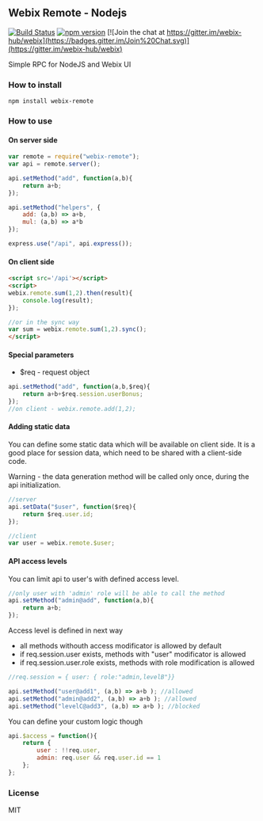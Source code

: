 Webix Remote - Nodejs
---------------------


[![Build Status](https://travis-ci.org/webix-hub/webix-remote-js.svg?branch=master)](https://travis-ci.org/webix-hub/webix-remote-js)
[![npm version](https://badge.fury.io/js/webix-remote.svg)](https://badge.fury.io/js/webix-remote)
[![Join the chat at https://gitter.im/webix-hub/webix](https://badges.gitter.im/Join%20Chat.svg)](https://gitter.im/webix-hub/webix) 


Simple RPC for NodeJS and Webix UI


### How to install

```
npm install webix-remote
```

### How to use

#### On server side
```js
var remote = require("webix-remote");
var api = remote.server();

api.setMethod("add", function(a,b){
	return a+b;
});

api.setMethod("helpers", {
	add: (a,b) => a+b,
	mul: (a,b) => a*b
});

express.use("/api", api.express());
```

#### On client side

```html
<script src='/api'></script>
<script>
webix.remote.sum(1,2).then(result){
	console.log(result);
});

//or in the sync way
var sum = webix.remote.sum(1,2).sync();
</script>
```

#### Special parameters

- $req - request object

```js
api.setMethod("add", function(a,b,$req){
	return a+b+$req.session.userBonus;
});
//on client - webix.remote.add(1,2);
```

#### Adding static data

You can define some static data which will be available on client side. It is a good place for session data, which need to be shared with a client-side code.

Warning - the data generation method will be called only once, during the api initialization. 

```js
//server
api.setData("$user", function($req){
	return $req.user.id;
});

//client
var user = webix.remote.$user;
```

#### API access levels

You can limit api to user's with defined access level. 

```js
//only user with 'admin' role will be able to call the method
api.setMethod("admin@add", function(a,b){
	return a+b;
});
```

Access level is defined in next way

- all methods withouth access modificator is allowed by default
- if req.session.user exists, methods with "user" modificator is allowed
- if req.session.user.role exists, methods with role modification is allowed

```js
//req.session = { user: { role:"admin,levelB"}}

api.setMethod("user@add1", (a,b) => a+b ); //allowed
api.setMethod("admin@add2", (a,b) => a+b ); //allowed
api.setMethod("levelC@add3", (a,b) => a+b ); //blocked
```

You can define your custom logic though

```js
api.$access = function(){
	return { 
		user : !!req.user,
		admin: req.user && req.user.id == 1 
	};
};
```

### License

MIT
